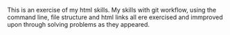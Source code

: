 This is an exercise of my html skills. My skills with git workflow, using the command line, file structure and html links all ere exercised and immproved upon through solving problems as they appeared.